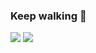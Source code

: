 ### Keep walking 🌱
<img src="https://github-readme-stats.vercel.app/api?username=iasonliu&hide_title=true&show_icons=true&icon_color=007aff&text_color=333&bg_color=fff" />    <img src="https://github-readme-stats.vercel.app/api/top-langs/?username=iasonliu&layout=compact&langs_count=5" />
<!--
**iasonliu/iasonliu** is a ✨ _special_ ✨ repository because its `README.md` (this file) appears on your GitHub profile.

Here are some ideas to get you started:

- 🔭 I’m currently working on ...
- 🌱 I’m currently learning ...
- 👯 I’m looking to collaborate on ...
- 🤔 I’m looking for help with ...
- 💬 Ask me about ...
- 📫 How to reach me: ...
- 😄 Pronouns: ...
- ⚡ Fun fact: ...
-->
